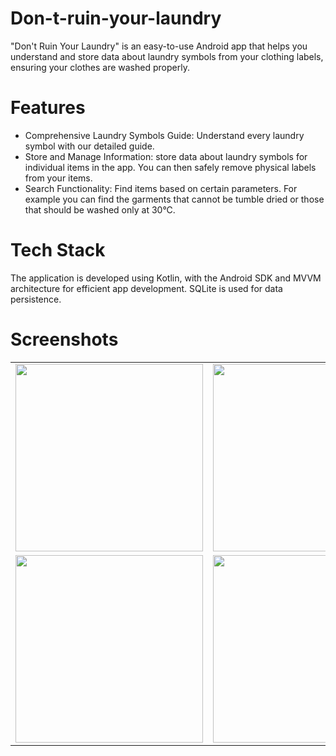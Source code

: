# Don-t-ruin-your-laundry
"Don't Ruin Your Laundry" is an easy-to-use Android app that helps you understand and store data about laundry symbols from your clothing labels, ensuring your clothes are washed properly.
# Features
- Comprehensive Laundry Symbols Guide: Understand every laundry symbol with our detailed guide.
- Store and Manage Information: store data about laundry symbols for individual items in the app. You can then safely remove physical labels from your items.
- Search Functionality: Find items based on certain parameters. For example you can find the garments that cannot be tumble dried or those that should be washed only at 30°C.
# Tech Stack
The application is developed using Kotlin, with the Android SDK and MVVM architecture for efficient app development. SQLite is used for data persistence.
# Screenshots
<table>
  <tr>
    <td> <img src="https://i.imgur.com/ooC1Ish.jpg" width="300"> </td>
    <td> <img src="https://i.imgur.com/cTW8QHD.jpg" width="300"> </td>
    <td> <img src="https://i.imgur.com/UQU6Jhr.jpg" width="300"> </td>
  </tr>
  <tr>
    <td> <img src="https://i.imgur.com/JRl9Pfs.jpg" width="300"> </td>
    <td> <img src="https://i.imgur.com/i7q9eCQ.jpg" width="300"> </td>
    <td> <img src="https://i.imgur.com/lxk5QQj.jpg" width="300"> </td>
  </tr>
</table>
